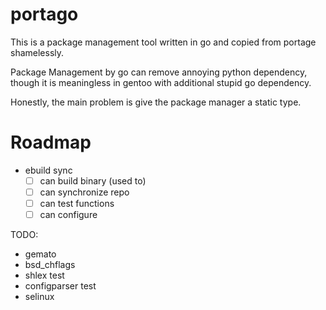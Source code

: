# portago

This is a package management tool written in go and copied from portage shamelessly.

Package Management by go can remove annoying python dependency, though it is meaningless in gentoo with additional stupid go dependency.

Honestly, the main problem is give the package manager a static type.

# Roadmap

- ebuild sync
  - [ ] can build binary (used to)
  - [ ] can synchronize repo
  - [ ] can test functions
  - [ ] can configure

TODO:
- gemato
- bsd_chflags
- shlex test
- configparser test
- selinux
